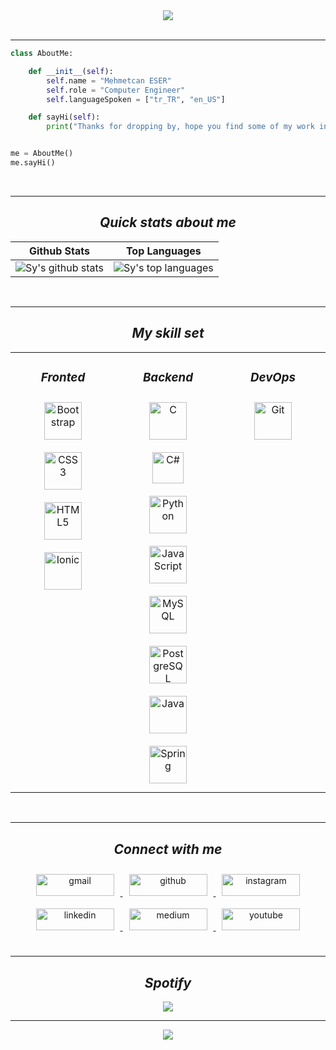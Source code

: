<!-- coder.gif -->
<!-- https://media.giphy.com/media/MYI6NK4JOGpOzOriEg/giphy.gif -->
<!-- hack the planet.gif-->
<!-- https://media.giphy.com/media/FnGJfc18tDDHy/giphy.gif -->
<!-- rocky.gif -->
<!-- https://media.giphy.com/media/l0HlLZiHatn0BLJde/giphy.gif -->

<!-- sherlock holmes.gif -->
<div align="center">
  <img src="https://media.giphy.com/media/fv8KclrYGp5dK/giphy.gif" align="center"/>
</div>

</br>
<hr>

<!-- about me code -->
```python
class AboutMe:

    def __init__(self):
        self.name = "Mehmetcan ESER"
        self.role = "Computer Engineer"
        self.languageSpoken = ["tr_TR", "en_US"]

    def sayHi(self):
        print("Thanks for dropping by, hope you find some of my work interesting.")


me = AboutMe()
me.sayHi()
```

</br>
<hr>

<!-- snake -->
<!-- ![Snake animation](https://github.com/thepiyushmalhotra/thepiyushmalhotra/blob/output/github-contribution-grid-snake.svg) -->

<!-- quick stats about me -->
<h2 align = "center"><em><strong> Quick stats about me </strong></em></h2>

| Github Stats | Top Languages | 
| --- | --- |
| ![Sy's github stats](https://github-readme-stats.vercel.app/api?username=mces58&show_icons=true&count_private=true&hide_border=false&bg_color=30,FD841F,9C2C77&title_color=fff&text_color=000) | ![Sy's top languages](https://github-readme-stats.vercel.app/api/top-langs/?username=mces58&langs_count=9&layout=compact&hide_border=false&bg_color=70,181818,850E35&title_color=fff&text_color=fff)|
</br>
<hr>

<!-- my skill set -->
<h2 align = "center"><em><strong> My skill set </strong></em></h2>
<table>
  <tr>
    <td valign="top" width="33%">
      <h3 align = "center"><em><strong> Fronted </strong></em></h3>
      <div align="center">   
        <a href="https://getbootstrap.com/docs/3.4/javascript/" target="_blank"><img style="margin: 10px" src="https://profilinator.rishav.dev/skills-assets/bootstrap-plain.svg" alt="Bootstrap" height="60" /></a>  
        <a href="https://www.w3schools.com/css/" target="_blank"><img style="margin: 10px" src="https://profilinator.rishav.dev/skills-assets/css3-original-wordmark.svg" alt="CSS3" height="60" /></a>  
        <a href="https://en.wikipedia.org/wiki/HTML5" target="_blank"><img style="margin: 10px" src="https://profilinator.rishav.dev/skills-assets/html5-original-wordmark.svg" alt="HTML5" height="60" /></a>  
        <a href="https://www.ionicframework.com/" target="_blank"><img style="margin: 10px" src="https://profilinator.rishav.dev/skills-assets/ionic.svg" alt="Ionic" height="60" /></a>  
      </div>
    </td>
    <td valign="top" width="33%">
      <h3 align = "center"><em><strong> Backend </strong></em></h3>
      <div align="center">  
        <a href="https://www.cprogramming.com/" target="_blank"><img style="margin: 10px" src="https://profilinator.rishav.dev/skills-assets/c-original.svg" alt="C" height="60" /></a>   
        <a href="https://docs.microsoft.com/en-us/dotnet/csharp/" target="_blank"><img style="margin: 10px" src="https://profilinator.rishav.dev/skills-assets/csharp-original.svg" alt="C#" height="50" /> 
        <a href="https://www.python.org/" target="_blank"><img style="margin: 10px" src="https://profilinator.rishav.dev/skills-assets/python-original.svg" alt="Python" height="60" /></a> 
        <a href="https://www.javascript.com/" target="_blank"><img style="margin: 10px" src="https://profilinator.rishav.dev/skills-assets/javascript-original.svg" alt="JavaScript" height="60" /></a>  
        <a href="https://www.mysql.com/" target="_blank"><img style="margin: 10px" src="https://profilinator.rishav.dev/skills-assets/mysql-original-wordmark.svg" alt="MySQL" height="60" /></a>  
        <a href="https://www.postgresql.org/" target="_blank"><img style="margin: 10px" src="https://profilinator.rishav.dev/skills-assets/postgresql-original-wordmark.svg" alt="PostgreSQL" height="60" /></a>  
        <a href="https://www.java.com/" target="_blank"><img style="margin: 10px" src="https://profilinator.rishav.dev/skills-assets/java-original-wordmark.svg" alt="Java" height="60" /></a>  
        <a href="https://docs.spring.io/spring-framework/docs/3.0.x/reference/expressions.html#:~:text=The%20Spring%20Expression%20Language%20(SpEL,and%20basic%20string%20templating%20functionality." target="_blank"><img style="margin: 10px" src="https://profilinator.rishav.dev/skills-assets/springio-icon.svg" alt="Spring" height="60" /></a>  
      </div>
    </td>
    <td valign="top" width="33%">
      <h3 align = "center"><em><strong> DevOps </strong></em></h3>
      <div align="center">  
        <a href="https://github.com/" target="_blank"><img style="margin: 10px" src="https://profilinator.rishav.dev/skills-assets/git-scm-icon.svg" alt="Git" height="60" /></a>  
      </div>
    </td>
  </tr>
</table>  

<br/>  
<hr>

<!-- connect with me --->
<h2 align = "center"><em><strong> Connect with me </strong></em></h2>
<div align="center">
  <a href="https://ceser446@gmail.com" target="_blank">
    <img src=https://img.shields.io/badge/Gmail-D14836?style=for-the-badge&logo=gmail&color=rgb(234,67,53)&logoColor=white alt=gmail style="margin: 10px; width:125px; height:35px;" />
  </a>
  
  <a href="https://github.com/mces58" target="_blank">
    <img src=https://img.shields.io/badge/github-%2324292e.svg?&style=for-the-badge&logo=github&color=rgb(24,23,23)&logoColor=white alt=github style="margin: 10px; width:125px; height:35px" />
  </a>

  <a href="https://instagram.com/mces58" target="_blank">
    <img src=https://img.shields.io/badge/instagram-%23000000.svg?&style=for-the-badge&logo=instagram&color=rgb(216,53,74)&logoColor=white alt=instagram style="margin: 10px; width:125px; height:35px" />
  </a>
  
  <a href="https://linkedin.com/in/mces58" target="_blank">
    <img src=https://img.shields.io/badge/linkedin-%231E77B5.svg?&style=for-the-badge&logo=linkedin&color=rgb(10,102,194)&logoColor=white alt=linkedin style="margin: 10px; width:125px; height:35px" />
  </a>
  
  <a href="https://medium.com/@ceser446" target="_blank">
    <img src=https://img.shields.io/badge/medium-%23292929.svg?&style=for-the-badge&logo=medium&color=rgb(0,0,0)&logoColor=white alt=medium style="margin: 10px; width:125px; height:35px" />
  </a>
  
  <a href="https://www.youtube.com/channel/UCwkBsL4p43ktNKS0tP-fqiw" target="_blank">
    <img src=https://img.shields.io/badge/youtube-%23EE4831.svg?&style=for-the-badge&logo=youtube&color=rgb(255,0,0)&logoColor=white alt=youtube style="margin: 10px; width:125px; height:35px" />
  </a>  
</div>  

<br/>
<hr>

<!-- music -->
<h2 align = "center"><em><strong> Spotify </strong></em></h2>
<div align="center">
  <img src="https://spotify-github-profile.vercel.app/api/view?uid=31v4s6i6rxks276x5y3odfmltlbi&cover_image=true&theme=default&show_offline=false&background_color=121212&bar_color_cover=true" />
</div>  

<hr>

<!-- profil visitor -->
<div align="center">
  <img src="https://komarev.com/ghpvc/?username=mces58&&style=flat-square" align="center" />
</div>
